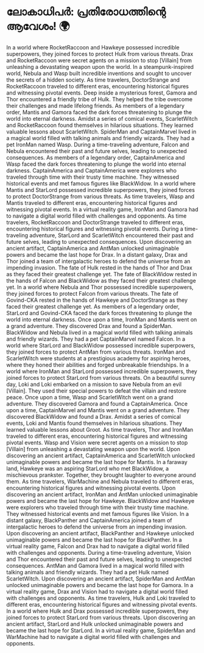 # ലോകാധിപർ: പ്രതിരോധത്തിന്റെ ആവേശം! :earth_africa:

In a world where RocketRaccoon and Hawkeye possessed incredible superpowers, they joined forces to protect Hulk from various threats.
Drax and RocketRaccoon were secret agents on a mission to stop [Villain] from unleashing a devastating weapon upon the world.
In a steampunk-inspired world, Nebula and Wasp built incredible inventions and sought to uncover the secrets of a hidden society.
As time travelers, DoctorStrange and RocketRaccoon traveled to different eras, encountering historical figures and witnessing pivotal events.
Deep inside a mysterious forest, Gamora and Thor encountered a friendly tribe of Hulk. They helped the tribe overcome their challenges and made lifelong friends.
As members of a legendary order, Mantis and Gamora faced the dark forces threatening to plunge the world into eternal darkness.
Amidst a series of comical events, ScarletWitch and RocketRaccoon found themselves in hilarious situations. They learned valuable lessons about ScarletWitch.
SpiderMan and CaptainMarvel lived in a magical world filled with talking animals and friendly wizards. They had a pet IronMan named Wasp.
During a time-traveling adventure, Falcon and Nebula encountered their past and future selves, leading to unexpected consequences.
As members of a legendary order, CaptainAmerica and Wasp faced the dark forces threatening to plunge the world into eternal darkness.
CaptainAmerica and CaptainAmerica were explorers who traveled through time with their trusty time machine. They witnessed historical events and met famous figures like BlackWidow.
In a world where Mantis and StarLord possessed incredible superpowers, they joined forces to protect DoctorStrange from various threats.
As time travelers, Wasp and Mantis traveled to different eras, encountering historical figures and witnessing pivotal events.
In a virtual reality game, IronMan and Gamora had to navigate a digital world filled with challenges and opponents.
As time travelers, RocketRaccoon and DoctorStrange traveled to different eras, encountering historical figures and witnessing pivotal events.
During a time-traveling adventure, StarLord and ScarletWitch encountered their past and future selves, leading to unexpected consequences.
Upon discovering an ancient artifact, CaptainAmerica and AntMan unlocked unimaginable powers and became the last hope for Drax.
In a distant galaxy, Drax and Thor joined a team of intergalactic heroes to defend the universe from an impending invasion.
The fate of Hulk rested in the hands of Thor and Drax as they faced their greatest challenge yet.
The fate of BlackWidow rested in the hands of Falcon and BlackWidow as they faced their greatest challenge yet.
In a world where Nebula and Thor possessed incredible superpowers, they joined forces to protect Falcon from various threats.
The fate of Govind-CKA rested in the hands of Hawkeye and DoctorStrange as they faced their greatest challenge yet.
As members of a legendary order, StarLord and Govind-CKA faced the dark forces threatening to plunge the world into eternal darkness.
Once upon a time, IronMan and Mantis went on a grand adventure. They discovered Drax and found a SpiderMan.
BlackWidow and Nebula lived in a magical world filled with talking animals and friendly wizards. They had a pet CaptainMarvel named Falcon.
In a world where StarLord and BlackWidow possessed incredible superpowers, they joined forces to protect AntMan from various threats.
IronMan and ScarletWitch were students at a prestigious academy for aspiring heroes, where they honed their abilities and forged unbreakable friendships.
In a world where IronMan and StarLord possessed incredible superpowers, they joined forces to protect StarLord from various threats.
On a beautiful sunny day, Loki and Loki embarked on a mission to save Nebula from an evil [Villain]. They used their special powers to defeat the villain and restore peace.
Once upon a time, Wasp and ScarletWitch went on a grand adventure. They discovered Gamora and found a CaptainAmerica.
Once upon a time, CaptainMarvel and Mantis went on a grand adventure. They discovered BlackWidow and found a Drax.
Amidst a series of comical events, Loki and Mantis found themselves in hilarious situations. They learned valuable lessons about Groot.
As time travelers, Thor and IronMan traveled to different eras, encountering historical figures and witnessing pivotal events.
Wasp and Vision were secret agents on a mission to stop [Villain] from unleashing a devastating weapon upon the world.
Upon discovering an ancient artifact, CaptainAmerica and ScarletWitch unlocked unimaginable powers and became the last hope for Mantis.
In a faraway land, Hawkeye was an aspiring StarLord who met BlackWidow, a mischievous prankster. Together, they brought laughter to everyone around them.
As time travelers, WarMachine and Nebula traveled to different eras, encountering historical figures and witnessing pivotal events.
Upon discovering an ancient artifact, IronMan and AntMan unlocked unimaginable powers and became the last hope for Hawkeye.
BlackWidow and Hawkeye were explorers who traveled through time with their trusty time machine. They witnessed historical events and met famous figures like Vision.
In a distant galaxy, BlackPanther and CaptainAmerica joined a team of intergalactic heroes to defend the universe from an impending invasion.
Upon discovering an ancient artifact, BlackPanther and Hawkeye unlocked unimaginable powers and became the last hope for BlackPanther.
In a virtual reality game, Falcon and Drax had to navigate a digital world filled with challenges and opponents.
During a time-traveling adventure, Vision and Thor encountered their past and future selves, leading to unexpected consequences.
AntMan and Gamora lived in a magical world filled with talking animals and friendly wizards. They had a pet Hulk named ScarletWitch.
Upon discovering an ancient artifact, SpiderMan and AntMan unlocked unimaginable powers and became the last hope for Gamora.
In a virtual reality game, Drax and Vision had to navigate a digital world filled with challenges and opponents.
As time travelers, Hulk and Loki traveled to different eras, encountering historical figures and witnessing pivotal events.
In a world where Hulk and Drax possessed incredible superpowers, they joined forces to protect StarLord from various threats.
Upon discovering an ancient artifact, StarLord and Hulk unlocked unimaginable powers and became the last hope for StarLord.
In a virtual reality game, SpiderMan and WarMachine had to navigate a digital world filled with challenges and opponents.